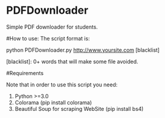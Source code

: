 # PDFDownloader
Simple PDF downloader for students.

#How to use:
The script format is:

python PDFDownloader.py http://www.yoursite.com [blacklist]

[blacklist]: 0+ words that will make some file avoided.


#Requirements 

Note that in order to use this script you need:
1) Python >=3.0
2) Colorama (pip install colorama)
3) Beautiful Soup for scraping WebSite (pip install bs4)
